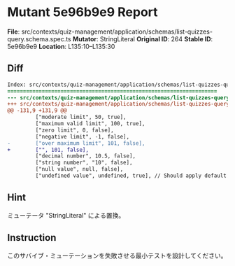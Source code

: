 # Mutant 5e96b9e9 Report

**File**: src/contexts/quiz-management/application/schemas/list-quizzes-query.schema.spec.ts
**Mutator**: StringLiteral
**Original ID**: 264
**Stable ID**: 5e96b9e9
**Location**: L135:10–L135:30

## Diff

```diff
Index: src/contexts/quiz-management/application/schemas/list-quizzes-query.schema.spec.ts
===================================================================
--- src/contexts/quiz-management/application/schemas/list-quizzes-query.schema.spec.ts	original
+++ src/contexts/quiz-management/application/schemas/list-quizzes-query.schema.spec.ts	mutated #264
@@ -131,9 +131,9 @@
         ["moderate limit", 50, true],
         ["maximum valid limit", 100, true],
         ["zero limit", 0, false],
         ["negative limit", -1, false],
-        ["over maximum limit", 101, false],
+        ["", 101, false],
         ["decimal number", 10.5, false],
         ["string number", "10", false],
         ["null value", null, false],
         ["undefined value", undefined, true], // Should apply default
```

## Hint

ミューテータ "StringLiteral" による置換。

## Instruction

このサバイブ・ミューテーションを失敗させる最小テストを設計してください。

